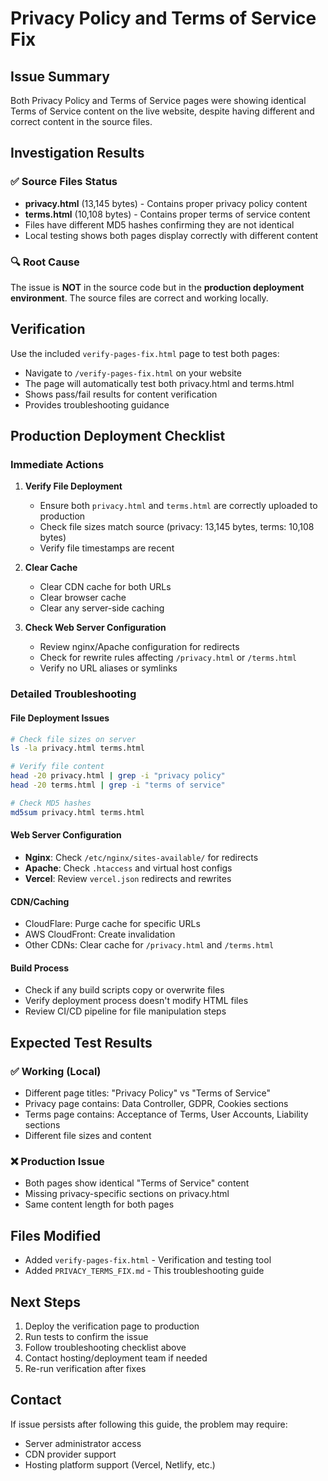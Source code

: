 # Privacy Policy and Terms of Service Fix

## Issue Summary
Both Privacy Policy and Terms of Service pages were showing identical Terms of Service content on the live website, despite having different and correct content in the source files.

## Investigation Results

### ✅ Source Files Status
- **privacy.html** (13,145 bytes) - Contains proper privacy policy content
- **terms.html** (10,108 bytes) - Contains proper terms of service content  
- Files have different MD5 hashes confirming they are not identical
- Local testing shows both pages display correctly with different content

### 🔍 Root Cause
The issue is **NOT** in the source code but in the **production deployment environment**. The source files are correct and working locally.

## Verification
Use the included `verify-pages-fix.html` page to test both pages:
- Navigate to `/verify-pages-fix.html` on your website
- The page will automatically test both privacy.html and terms.html
- Shows pass/fail results for content verification
- Provides troubleshooting guidance

## Production Deployment Checklist

### Immediate Actions
1. **Verify File Deployment**
   - Ensure both `privacy.html` and `terms.html` are correctly uploaded to production
   - Check file sizes match source (privacy: 13,145 bytes, terms: 10,108 bytes)
   - Verify file timestamps are recent

2. **Clear Cache**
   - Clear CDN cache for both URLs
   - Clear browser cache
   - Clear any server-side caching

3. **Check Web Server Configuration**
   - Review nginx/Apache configuration for redirects
   - Check for rewrite rules affecting `/privacy.html` or `/terms.html`
   - Verify no URL aliases or symlinks

### Detailed Troubleshooting

#### File Deployment Issues
```bash
# Check file sizes on server
ls -la privacy.html terms.html

# Verify file content
head -20 privacy.html | grep -i "privacy policy"
head -20 terms.html | grep -i "terms of service"

# Check MD5 hashes
md5sum privacy.html terms.html
```

#### Web Server Configuration
- **Nginx**: Check `/etc/nginx/sites-available/` for redirects
- **Apache**: Check `.htaccess` and virtual host configs
- **Vercel**: Review `vercel.json` redirects and rewrites

#### CDN/Caching
- CloudFlare: Purge cache for specific URLs
- AWS CloudFront: Create invalidation
- Other CDNs: Clear cache for `/privacy.html` and `/terms.html`

#### Build Process
- Check if any build scripts copy or overwrite files
- Verify deployment process doesn't modify HTML files
- Review CI/CD pipeline for file manipulation steps

## Expected Test Results

### ✅ Working (Local)
- Different page titles: "Privacy Policy" vs "Terms of Service"
- Privacy page contains: Data Controller, GDPR, Cookies sections
- Terms page contains: Acceptance of Terms, User Accounts, Liability sections
- Different file sizes and content

### ❌ Production Issue
- Both pages show identical "Terms of Service" content
- Missing privacy-specific sections on privacy.html
- Same content length for both pages

## Files Modified
- Added `verify-pages-fix.html` - Verification and testing tool
- Added `PRIVACY_TERMS_FIX.md` - This troubleshooting guide

## Next Steps
1. Deploy the verification page to production
2. Run tests to confirm the issue
3. Follow troubleshooting checklist above
4. Contact hosting/deployment team if needed
5. Re-run verification after fixes

## Contact
If issue persists after following this guide, the problem may require:
- Server administrator access
- CDN provider support
- Hosting platform support (Vercel, Netlify, etc.)